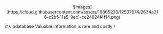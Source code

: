 <p align="center">![images](https://cloud.githubusercontent.com/assets/16865233/12537074/2634a316-c2bf-11e5-9ec1-ce24824f4f14.png)</p>
# vipdatabase
Valuable information is  rare  and costly !

 
